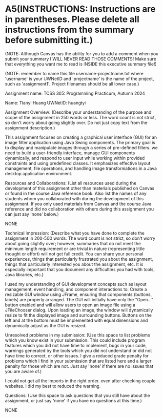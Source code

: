 # A5(INSTRUCTIONS: Instructions are in parentheses. Please delete all instructions from the summary before submitting it.)


(NOTE: Although Canvas has the ability for you to add a comment when you submit your summary I WILL NEVER READ THOSE COMMENTS! Make sure that everything you want me to read is INSIDE this executive summary file!)


(NOTE: remember to name this file username-projectname.txt where 'username' is your UWNetID and 'projectname' is the name of the project, such as 'assignment1'. Project filenames should be all lower case.)

Assignment name: 
TCSS 305: Programming Practicum, Autumn 2024

Name: Tianyi Huang
UWNetID: huangtyi


Assignment Overview:
(Describe your understanding of the purpose and scope of the assignment in 250 words or less. The word count is not strict, so don't worry about going slightly over. Do not just copy text from the assignment description.)

This assignment focuses on creating a graphical user interface (GUI) for an image filter application using Java Swing components. The primary goal is to display and manipulate images through a series of pre-defined filters. we need to build a user-friendly interface, manage GUI components dynamically, and respond to user input while working within provided constraints and using predefined classes. It emphasizes effective layout management, file operations, and handling image transformations in a Java desktop application environment.

Resources and Collaborations:
(List all resources used during the development of this assignment other than materials published on Canvas or found in the course Java reference book.
Also list the names of any students whom you collaborated with during the development of this assignment.
If you only used materials from Canvas and the course Java reference and did no collaboration with others during this assignment you can just say 'none' below.)

NONE


Technical Impression:
(Describe what you have done to complete the assignment in 200-500 words. The word count is not strict, so don't worry about going slightly over; however, summaries that do not meet the minimum length requirement or are trivial in nature (representing little thought or effort) will not get full credit. You can share your personal experiences, things that particularly frustrated you about the assignment, things that particularly interested you about the assignment, etc. It is especially important that you document any difficulties you had with tools, Java libraries, etc.)

I used my understanding of GUI development concepts such as layout management, event handling, and component interactions to: 
Create a resizable GUI window using JFrame, ensuring that components (buttons, labels) are properly arranged.
The GUI will initially have only the "Open..." button enabled and will allow users to open an image file using a JFileChooser dialog. 
Upon loading an image, the window will dynamically resize to fit the displayed image and surrounding buttons.
Buttons on the left and at the bottom must be implemented with equal dimensions and dynamically adjust as the GUI is resized.


Unresolved problems in my submission:
(Use this space to list problems which you know exist in your submission. This could include program features which you did not have time to implement, bugs in your code, warnings generated by the tools which you did not understand or did not have time to correct, or other issues. I give a reduced grade penalty for problems which I find in your submission that are listed here and a larger penalty for those which are not. Just say 'none' if there are no issues that you are aware of.) 

I could not get all the imports in the right order. even after checking couple websites. i did my best to reduced the warning. 


Questions:
(Use this space to ask questions that you still have about the assignment, or just say 'none' if you have no questions at this time.)

NONE

